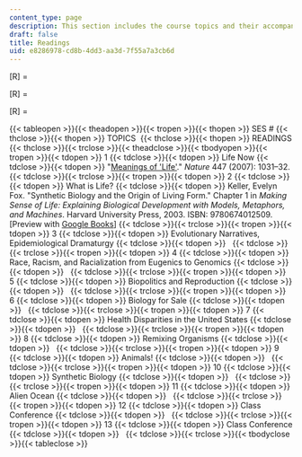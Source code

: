 ```yaml
---
content_type: page
description: This section includes the course topics and their accompanying readings.
draft: false
title: Readings
uid: e8286978-cd8b-4dd3-aa3d-7f55a7a3cb6d
---
```

\[R\] = 

\[R\] = 

\[R\] =

{{< tableopen >}}{{< theadopen >}}{{< tropen >}}{{< thopen >}}
SES #
{{< thclose >}}{{< thopen >}}
TOPICS 
{{< thclose >}}{{< thopen >}}
READINGS
{{< thclose >}}{{< trclose >}}{{< theadclose >}}{{< tbodyopen >}}{{< tropen >}}{{< tdopen >}}
1
{{< tdclose >}}{{< tdopen >}}
Life Now
{{< tdclose >}}{{< tdopen >}}
"[Meanings of 'Life'](https://www.nature.com/articles/4471031b)." *Nature* 447 (2007): 1031–32.
{{< tdclose >}}{{< trclose >}}{{< tropen >}}{{< tdopen >}}
2
{{< tdclose >}}{{< tdopen >}}
What is Life?
{{< tdclose >}}{{< tdopen >}}
Keller, Evelyn Fox. "Synthetic Biology and the Origin of Living Form." Chapter 1 in *Making Sense of Life: Explaining Biological Development with Models, Metaphors, and Machines*. Harvard University Press, 2003. ISBN: ‎9780674012509. \[Preview with [Google Books](https://www.google.com/books/edition/Making_Sense_of_Life/h5azikQF1h0C?hl=en&gbpv=1)\]
{{< tdclose >}}{{< trclose >}}{{< tropen >}}{{< tdopen >}}
3
{{< tdclose >}}{{< tdopen >}}
Evolutionary Narratives, Epidemiological Dramaturgy
{{< tdclose >}}{{< tdopen >}}
 
{{< tdclose >}}{{< trclose >}}{{< tropen >}}{{< tdopen >}}
4
{{< tdclose >}}{{< tdopen >}}
Race, Racism, and Racialization from Eugenics to Genomics
{{< tdclose >}}{{< tdopen >}}
 
{{< tdclose >}}{{< trclose >}}{{< tropen >}}{{< tdopen >}}
5
{{< tdclose >}}{{< tdopen >}}
Biopolitics and Reproduction
{{< tdclose >}}{{< tdopen >}}
 
{{< tdclose >}}{{< trclose >}}{{< tropen >}}{{< tdopen >}}
6
{{< tdclose >}}{{< tdopen >}}
Biology for Sale
{{< tdclose >}}{{< tdopen >}}
 
{{< tdclose >}}{{< trclose >}}{{< tropen >}}{{< tdopen >}}
7
{{< tdclose >}}{{< tdopen >}}
Health Disparities in the United States
{{< tdclose >}}{{< tdopen >}}
 
{{< tdclose >}}{{< trclose >}}{{< tropen >}}{{< tdopen >}}
8
{{< tdclose >}}{{< tdopen >}}
Remixing Organisms
{{< tdclose >}}{{< tdopen >}}
 
{{< tdclose >}}{{< trclose >}}{{< tropen >}}{{< tdopen >}}
9
{{< tdclose >}}{{< tdopen >}}
Animals!
{{< tdclose >}}{{< tdopen >}}
 
{{< tdclose >}}{{< trclose >}}{{< tropen >}}{{< tdopen >}}
10
{{< tdclose >}}{{< tdopen >}}
Synthetic Biology
{{< tdclose >}}{{< tdopen >}}
 
{{< tdclose >}}{{< trclose >}}{{< tropen >}}{{< tdopen >}}
11
{{< tdclose >}}{{< tdopen >}}
Alien Ocean
{{< tdclose >}}{{< tdopen >}}
 
{{< tdclose >}}{{< trclose >}}{{< tropen >}}{{< tdopen >}}
12
{{< tdclose >}}{{< tdopen >}}
Class Conference
{{< tdclose >}}{{< tdopen >}}
 
{{< tdclose >}}{{< trclose >}}{{< tropen >}}{{< tdopen >}}
13
{{< tdclose >}}{{< tdopen >}}
Class Conference
{{< tdclose >}}{{< tdopen >}}
 
{{< tdclose >}}{{< trclose >}}{{< tbodyclose >}}{{< tableclose >}}